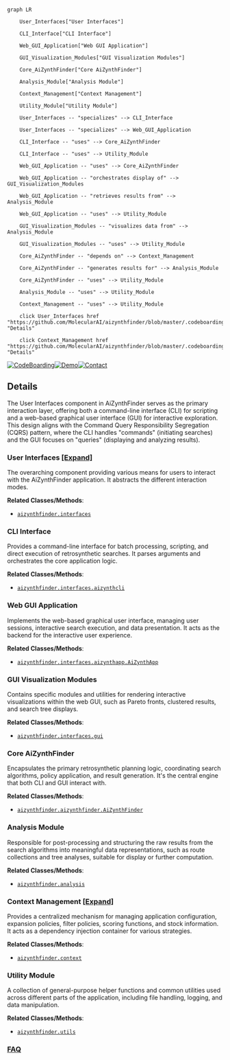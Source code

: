 ```mermaid

graph LR

    User_Interfaces["User Interfaces"]

    CLI_Interface["CLI Interface"]

    Web_GUI_Application["Web GUI Application"]

    GUI_Visualization_Modules["GUI Visualization Modules"]

    Core_AiZynthFinder["Core AiZynthFinder"]

    Analysis_Module["Analysis Module"]

    Context_Management["Context Management"]

    Utility_Module["Utility Module"]

    User_Interfaces -- "specializes" --> CLI_Interface

    User_Interfaces -- "specializes" --> Web_GUI_Application

    CLI_Interface -- "uses" --> Core_AiZynthFinder

    CLI_Interface -- "uses" --> Utility_Module

    Web_GUI_Application -- "uses" --> Core_AiZynthFinder

    Web_GUI_Application -- "orchestrates display of" --> GUI_Visualization_Modules

    Web_GUI_Application -- "retrieves results from" --> Analysis_Module

    Web_GUI_Application -- "uses" --> Utility_Module

    GUI_Visualization_Modules -- "visualizes data from" --> Analysis_Module

    GUI_Visualization_Modules -- "uses" --> Utility_Module

    Core_AiZynthFinder -- "depends on" --> Context_Management

    Core_AiZynthFinder -- "generates results for" --> Analysis_Module

    Core_AiZynthFinder -- "uses" --> Utility_Module

    Analysis_Module -- "uses" --> Utility_Module

    Context_Management -- "uses" --> Utility_Module

    click User_Interfaces href "https://github.com/MolecularAI/aizynthfinder/blob/master/.codeboarding//User_Interfaces.md" "Details"

    click Context_Management href "https://github.com/MolecularAI/aizynthfinder/blob/master/.codeboarding//Context_Management.md" "Details"

```



[![CodeBoarding](https://img.shields.io/badge/Generated%20by-CodeBoarding-9cf?style=flat-square)](https://github.com/CodeBoarding/GeneratedOnBoardings)[![Demo](https://img.shields.io/badge/Try%20our-Demo-blue?style=flat-square)](https://www.codeboarding.org/demo)[![Contact](https://img.shields.io/badge/Contact%20us%20-%20contact@codeboarding.org-lightgrey?style=flat-square)](mailto:contact@codeboarding.org)



## Details



The User Interfaces component in AiZynthFinder serves as the primary interaction layer, offering both a command-line interface (CLI) for scripting and a web-based graphical user interface (GUI) for interactive exploration. This design aligns with the Command Query Responsibility Segregation (CQRS) pattern, where the CLI handles "commands" (initiating searches) and the GUI focuses on "queries" (displaying and analyzing results).



### User Interfaces [[Expand]](./User_Interfaces.md)

The overarching component providing various means for users to interact with the AiZynthFinder application. It abstracts the different interaction modes.





**Related Classes/Methods**:



- <a href="https://github.com/MolecularAI/aizynthfinder/blob/master/aizynthfinder/aizynthfinder.py" target="_blank" rel="noopener noreferrer">`aizynthfinder.interfaces`</a>





### CLI Interface

Provides a command-line interface for batch processing, scripting, and direct execution of retrosynthetic searches. It parses arguments and orchestrates the core application logic.





**Related Classes/Methods**:



- <a href="https://github.com/MolecularAI/aizynthfinder/blob/master/aizynthfinder/interfaces/aizynthcli.py" target="_blank" rel="noopener noreferrer">`aizynthfinder.interfaces.aizynthcli`</a>





### Web GUI Application

Implements the web-based graphical user interface, managing user sessions, interactive search execution, and data presentation. It acts as the backend for the interactive user experience.





**Related Classes/Methods**:



- <a href="https://github.com/MolecularAI/aizynthfinder/blob/master/aizynthfinder/interfaces/aizynthapp.py" target="_blank" rel="noopener noreferrer">`aizynthfinder.interfaces.aizynthapp.AiZynthApp`</a>





### GUI Visualization Modules

Contains specific modules and utilities for rendering interactive visualizations within the web GUI, such as Pareto fronts, clustered results, and search tree displays.





**Related Classes/Methods**:



- <a href="https://github.com/MolecularAI/aizynthfinder/blob/master/aizynthfinder/aizynthfinder.py" target="_blank" rel="noopener noreferrer">`aizynthfinder.interfaces.gui`</a>





### Core AiZynthFinder

Encapsulates the primary retrosynthetic planning logic, coordinating search algorithms, policy application, and result generation. It's the central engine that both CLI and GUI interact with.





**Related Classes/Methods**:



- <a href="https://github.com/MolecularAI/aizynthfinder/blob/master/aizynthfinder/aizynthfinder.py" target="_blank" rel="noopener noreferrer">`aizynthfinder.aizynthfinder.AiZynthFinder`</a>





### Analysis Module

Responsible for post-processing and structuring the raw results from the search algorithms into meaningful data representations, such as route collections and tree analyses, suitable for display or further computation.





**Related Classes/Methods**:



- <a href="https://github.com/MolecularAI/aizynthfinder/blob/master/aizynthfinder/aizynthfinder.py" target="_blank" rel="noopener noreferrer">`aizynthfinder.analysis`</a>





### Context Management [[Expand]](./Context_Management.md)

Provides a centralized mechanism for managing application configuration, expansion policies, filter policies, scoring functions, and stock information. It acts as a dependency injection container for various strategies.





**Related Classes/Methods**:



- <a href="https://github.com/MolecularAI/aizynthfinder/blob/master/aizynthfinder/aizynthfinder.py" target="_blank" rel="noopener noreferrer">`aizynthfinder.context`</a>





### Utility Module

A collection of general-purpose helper functions and common utilities used across different parts of the application, including file handling, logging, and data manipulation.





**Related Classes/Methods**:



- <a href="https://github.com/MolecularAI/aizynthfinder/blob/master/aizynthfinder/aizynthfinder.py" target="_blank" rel="noopener noreferrer">`aizynthfinder.utils`</a>









### [FAQ](https://github.com/CodeBoarding/GeneratedOnBoardings/tree/main?tab=readme-ov-file#faq)